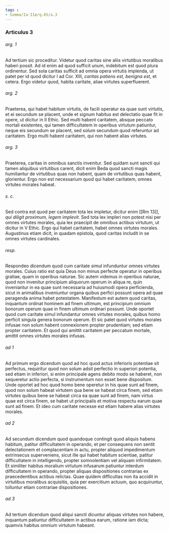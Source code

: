 ```yaml
---
tags : 
- Summa/Ia-IIæ/q.65/a.3
---
```


### Articulus 3

###### arg. 1
Ad tertium sic proceditur. Videtur quod caritas sine aliis virtutibus moralibus haberi possit. Ad id enim ad quod sufficit unum, indebitum est quod plura ordinentur. Sed sola caritas sufficit ad omnia opera virtutis implenda, ut patet per id quod dicitur I ad Cor. XIII, *caritas patiens est, benigna est,* et cetera. Ergo videtur quod, habita caritate, aliae virtutes superfluerent.

###### arg. 2
Praeterea, qui habet habitum virtutis, de facili operatur ea quae sunt virtutis, et ei secundum se placent, unde et signum habitus est delectatio quae fit in opere, ut dicitur in II Ethic. Sed multi habent caritatem, absque peccato mortali existentes, qui tamen difficultatem in operibus virtutum patiuntur, neque eis secundum se placent, sed solum secundum quod referuntur ad caritatem. Ergo multi habent caritatem, qui non habent alias virtutes.

###### arg. 3
Praeterea, caritas in omnibus sanctis invenitur. Sed quidam sunt sancti qui tamen aliquibus virtutibus carent, dicit enim Beda quod sancti magis humiliantur de virtutibus quas non habent, quam de virtutibus quas habent, glorientur. Ergo non est necessarium quod qui habet caritatem, omnes virtutes morales habeat.

###### s. c.
Sed contra est quod per caritatem tota lex impletur, dicitur enim [[Rm 13]], *qui diligit proximum, legem implevit*. Sed tota lex impleri non potest nisi per omnes virtutes morales, quia lex praecipit de omnibus actibus virtutum, ut dicitur in V Ethic. Ergo qui habet caritatem, habet omnes virtutes morales. Augustinus etiam dicit, in quadam epistola, quod caritas includit in se omnes virtutes cardinales.

###### resp.
Respondeo dicendum quod cum caritate simul infunduntur omnes virtutes morales. Cuius ratio est quia Deus non minus perfecte operatur in operibus gratiae, quam in operibus naturae. Sic autem videmus in operibus naturae, quod non invenitur principium aliquorum operum in aliqua re, quin inveniantur in ea quae sunt necessaria ad huiusmodi opera perficienda, sicut in animalibus inveniuntur organa quibus perfici possunt opera ad quae peragenda anima habet potestatem. Manifestum est autem quod caritas, inquantum ordinat hominem ad finem ultimum, est principium omnium bonorum operum quae in finem ultimum ordinari possunt. Unde oportet quod cum caritate simul infundantur omnes virtutes morales, quibus homo perficit singula genera bonorum operum. Et sic patet quod virtutes morales infusae non solum habent connexionem propter prudentiam; sed etiam propter caritatem. Et quod qui amittit caritatem per peccatum mortale, amittit omnes virtutes morales infusas.

###### ad 1
Ad primum ergo dicendum quod ad hoc quod actus inferioris potentiae sit perfectus, requiritur quod non solum adsit perfectio in superiori potentia, sed etiam in inferiori, si enim principale agens debito modo se haberet, non sequeretur actio perfecta, si instrumentum non esset bene dispositum. Unde oportet ad hoc quod homo bene operetur in his quae sunt ad finem, quod non solum habeat virtutem qua bene se habeat circa finem, sed etiam virtutes quibus bene se habeat circa ea quae sunt ad finem, nam virtus quae est circa finem, se habet ut principalis et motiva respectu earum quae sunt ad finem. Et ideo cum caritate necesse est etiam habere alias virtutes morales.

###### ad 2
Ad secundum dicendum quod quandoque contingit quod aliquis habens habitum, patitur difficultatem in operando, et per consequens non sentit delectationem et complacentiam in actu, propter aliquod impedimentum extrinsecus superveniens, sicut ille qui habet habitum scientiae, patitur difficultatem in intelligendo, propter somnolentiam vel aliquam infirmitatem. Et similiter habitus moralium virtutum infusarum patiuntur interdum difficultatem in operando, propter aliquas dispositiones contrarias ex praecedentibus actibus relictas. Quae quidem difficultas non ita accidit in virtutibus moralibus acquisitis, quia per exercitium actuum, quo acquiruntur, tolluntur etiam contrariae dispositiones.

###### ad 3
Ad tertium dicendum quod aliqui sancti dicuntur aliquas virtutes non habere, inquantum patiuntur difficultatem in actibus earum, ratione iam dicta; quamvis habitus omnium virtutum habeant.

